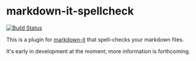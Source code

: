 markdown-it-spellcheck
======================

[![Build Status](https://travis-ci.org/matatk/markdown-it-spellcheck.svg?branch=master)](https://travis-ci.org/matatk/markdown-it-spellcheck)

This is a plugin for [markdown-it](https://github.com/markdown-it/markdown-it) that spell-checks your markdown files.

It's early in development at the moment; more information is forthcoming.
